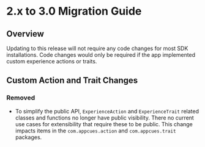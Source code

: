 # 2.x to 3.0 Migration Guide

## Overview

Updating to this release will not require any code changes for most SDK installations.  Code changes would only be required if the app implemented custom experience actions or traits.

## Custom Action and Trait Changes

### Removed

- To simplify the public API, `ExperienceAction` and `ExperienceTrait` related classes and functions no longer have public visibility. There no current use cases for extensibility that require these to be public. This change impacts items in the `com.appcues.action` and `com.appcues.trait` packages.
